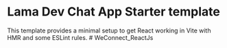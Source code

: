 # Lama Dev Chat App Starter template

This template provides a minimal setup to get React working in Vite with HMR and some ESLint rules.
#   W e C o n n e c t _ R e a c t J s  
 
